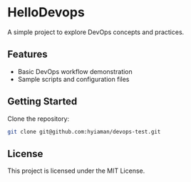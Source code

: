 # HelloDevops

A simple project to explore DevOps concepts and practices.

## Features

- Basic DevOps workflow demonstration
- Sample scripts and configuration files

## Getting Started

Clone the repository:

```bash
git clone git@github.com:hyiaman/devops-test.git
```

## License

This project is licensed under the MIT License.